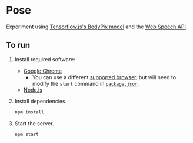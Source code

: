 # Pose

Experiment using [Tensorflow.js's BodyPix model](https://github.com/tensorflow/tfjs-models/tree/master/body-segmentation/src/body_pix#readme) and the [Web Speech API](https://developer.mozilla.org/en-US/docs/Web/API/Web_Speech_API/Using_the_Web_Speech_API).

## To run

1. Install required software:
   - [Google Chrome](https://www.google.com/chrome/index.html)
     - You can use a different [supported browser](https://developer.mozilla.org/en-US/docs/Web/API/SpeechGrammarList#browser_compatibility), but will need to modify the `start` command in [`package.json`](package.json).
   - [Node.js](https://nodejs.org/)
1. Install dependencies.

   ```sh
   npm install
   ```

1. Start the server.

   ```sh
   npm start
   ```
